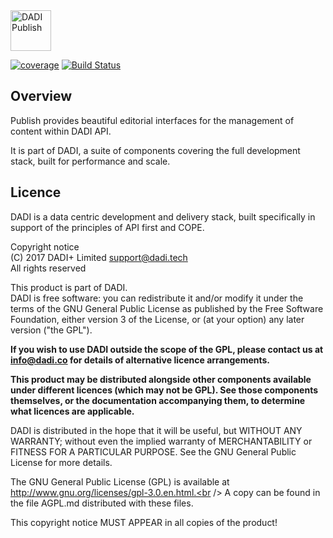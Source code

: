 <img src="https://dadi.tech/assets/products/dadi-publish-full.png" alt="DADI Publish" height="65"/>

[![coverage](https://img.shields.io/badge/coverage-49%2525-red.svg?style=flat?style=flat-square)](https://github.com/dadi/publish)
[![Build Status](https://travis-ci.org/dadi/publish.svg?branch=master)](https://travis-ci.org/dadi/publish)

## Overview

Publish provides beautiful editorial interfaces for the management of content within DADI API.

It is part of DADI, a suite of components covering the full development stack, built for performance and scale.

## Licence

DADI is a data centric development and delivery stack, built specifically in support of the principles of API first and COPE.

Copyright notice<br />
(C) 2017 DADI+ Limited <support@dadi.tech><br />
All rights reserved

This product is part of DADI.<br />
DADI is free software: you can redistribute it and/or modify
it under the terms of the GNU General Public License as published by
the Free Software Foundation, either version 3 of the License, or
(at your option) any later version ("the GPL").

**If you wish to use DADI outside the scope of the GPL, please
contact us at info@dadi.co for details of alternative licence
arrangements.**

**This product may be distributed alongside other components
available under different licences (which may not be GPL). See
those components themselves, or the documentation accompanying
them, to determine what licences are applicable.**

DADI is distributed in the hope that it will be useful,
but WITHOUT ANY WARRANTY; without even the implied warranty of
MERCHANTABILITY or FITNESS FOR A PARTICULAR PURPOSE.  See the
GNU General Public License for more details.


The GNU General Public License (GPL) is available at
http://www.gnu.org/licenses/gpl-3.0.en.html.<br />
A copy can be found in the file AGPL.md distributed with
these files.

This copyright notice MUST APPEAR in all copies of the product!
